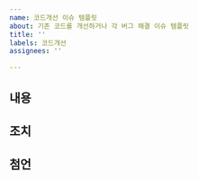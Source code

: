 ```yaml
---
name: 코드개선 이슈 템플릿
about: 기존 코드를 개선하거나 각 버그 해결 이슈 템플릿
title: ''
labels: 코드개선
assignees: ''

---
```


## 내용

## 조치

## 첨언

